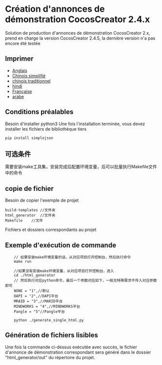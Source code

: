 # Création d'annonces de démonstration CocosCreator 2.4.x

Solution de production d'annonces de démonstration CocosCreator 2.x, prend en charge la version CocosCreator 2.4.5, la dernière version n'a pas encore été testée

## Imprimer

-   [Anglais](README.en.md)
-   [Chinois simplifié](README.zh-CN.md)
-   [chinois traditionnel](README.zh-TW.md)
-   [hindi](README.hi.md)
-   [Française](README.fr.md)
-   [arabe](README.ar.md)

## Conditions préalables

Besoin d'installer python3
Une fois l'installation terminée, vous devez installer les fichiers de bibliothèque tiers

```shell
pip install simplejson

```

## 可选条件

需要安装make工具集，安装完成后配置环境变量，后可以批量执行Makefile文件中的命令

## copie de fichier

Besoin de copier l'exemple de projet

```shell
build-templates //文件夹
html_generator  //文件夹
Makefile    //文件
```

Fichiers et dossiers correspondants au projet

## Exemple d'exécution de commande

```shell
    // 如果安装make环境变量的话，从对应项目打开控制台，然后执行命令
    make run
```

```shell
    //如果没有安装make环境变量，从对应项目打开控制台，进入
    cd ./html_generator
    // 然后执行对应python命令，最后一个参数对应如下，一般无特殊需求不传入对应参数即可
    NONE = "1",//默认
    DAPI = "2",//DAPI平台
    MRAID = "3",//MARID平台
    MINDWORKS = "4",//MINDWORKS平台
    Pangle = "5"//Pangle平台
```

```shell
    python ./generate_single_html.py
```

## Génération de fichiers lisibles

Une fois la commande ci-dessus exécutée avec succès, le fichier d'annonce de démonstration correspondant sera généré dans le dossier "html_generator/out" du répertoire du projet.
